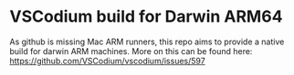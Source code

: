 # VSCodium build for Darwin ARM64

As github is missing Mac ARM runners, this repo aims to provide a native build for darwin ARM machines.
More on this can be found here: https://github.com/VSCodium/vscodium/issues/597

